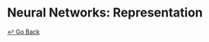 # Neural Networks: Representation



[↩️ Go Back](https://github.com/lisy0123/Coursera_Stanford_Machine_Learning)